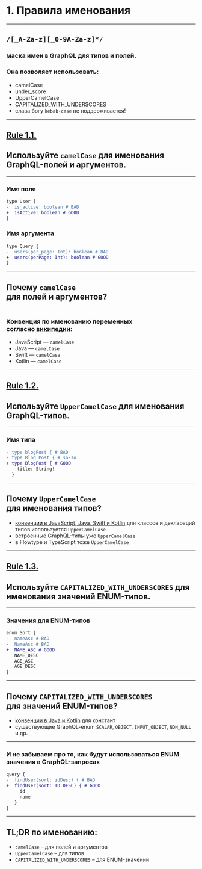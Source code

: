 # 1. Правила именования

-----

## `/[_A-Za-z][_0-9A-Za-z]*/`

### маска имен в GraphQL для типов и полей.

### Она позволяет использовать: <!-- .element: class="fragment" -->

- camelCase <!-- .element: class="fragment" -->
- under_score <!-- .element: class="fragment" -->
- UpperCamelCase <!-- .element: class="fragment" -->
- CAPITALIZED_WITH_UNDERSCORES <!-- .element: class="fragment" -->
- <span>слава богу `kebab-case` не поддерживается!</span> <!-- .element: class="fragment" -->

-----

## [Rule 1.1.](https://github.com/nodkz/conf-talks/tree/master/articles/graphql/schema-design#rule-1.1) <!-- .element: target="_blank"  -->

## Используйте `camelCase` для именования GraphQL-полей и аргументов.

-----

### Имя поля

```diff
type User {
-  is_active: boolean # BAD
+  isActive: boolean # GOOD
}

```

### Имя аргумента

```diff
type Query {
-  users(per_page: Int): boolean # BAD
+  users(perPage: Int): boolean # GOOD
}

```

-----

## Почему `camelCase` <br/>для полей и аргументов?

### <br/>Конвенция по именованию переменных <br />согласно [википедии](https://en.wikipedia.org/wiki/Naming_convention_(programming)):

- JavaScript — `camelCase`
- Java — `camelCase`
- Swift — `camelCase`
- Kotlin — `camelCase`

-----

## [Rule 1.2.](https://github.com/nodkz/conf-talks/tree/master/articles/graphql/schema-design#rule-1.2) <!-- .element: target="_blank"  -->

## Используйте `UpperCamelCase` для именования GraphQL-типов.

-----

### Имя типа

```diff
- type blogPost { # BAD
- type Blog_Post { # so-so
+ type BlogPost { # GOOD
    title: String!
  }

```

-----

## Почему `UpperCamelCase` <br/>для именования типов?

- [конвенции в JavaScript, Java, Swift и Kotlin](https://en.wikipedia.org/wiki/Naming_convention_(programming)) для классов и деклараций типов используется `UpperCamelCase`
- встроенные GraphQL-типы уже `UpperCamelCase`
- в Flowtype и TypeScript тоже `UpperCamelCase`

-----

## [Rule 1.3.](https://github.com/nodkz/conf-talks/tree/master/articles/graphql/schema-design#rule-1.3) <!-- .element: target="_blank"  -->

## Используйте `CAPITALIZED_WITH_UNDERSCORES` для именования значений ENUM-типов.

-----

### Значения для ENUM-типов

```diff
enum Sort {
-  nameAsc # BAD
-  NameAsc # BAD
+  NAME_ASC # GOOD
   NAME_DESC
   AGE_ASC
   AGE_DESC
}

```

-----

## Почему `CAPITALIZED_WITH_UNDERSCORES` <br/>для значений ENUM-типов?

- [конвенции в Java и Kotlin](https://en.wikipedia.org/wiki/Naming_convention_(programming)) для констант
- существующие GraphQL-enum `SCALAR`, `OBJECT`, `INPUT_OBJECT`, `NON_NULL` и др.

-----

### И не забываем про то, как будут использоваться ENUM значения в GraphQL-запросах

```diff
query {
-  findUser(sort: idDesc) { # BAD
+  findUser(sort: ID_DESC) { # GOOD
     id
     name
   }
}

```

-----

## TL;DR по именованию:

- `camelCase` – для полей и аргументов
- `UpperCamelCase` – для типов
- `CAPITALIZED_WITH_UNDERSCORES` – для ENUM-значений
